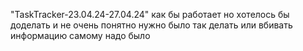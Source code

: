 "TaskTracker-23.04.24-27.04.24"
как бы работает но хотелось бы доделать
и не очень понятно нужно было так делать или вбивать информацию самому надо было
